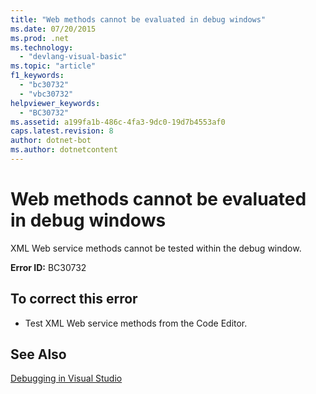 ```yaml
---
title: "Web methods cannot be evaluated in debug windows"
ms.date: 07/20/2015
ms.prod: .net
ms.technology: 
  - "devlang-visual-basic"
ms.topic: "article"
f1_keywords: 
  - "bc30732"
  - "vbc30732"
helpviewer_keywords: 
  - "BC30732"
ms.assetid: a199fa1b-486c-4fa3-9dc0-19d7b4553af0
caps.latest.revision: 8
author: dotnet-bot
ms.author: dotnetcontent
---
```

# Web methods cannot be evaluated in debug windows
XML Web service methods cannot be tested within the debug window.  
  
 **Error ID:** BC30732  
  
## To correct this error  
  
-   Test XML Web service methods from the Code Editor.  
  
## See Also  
 [Debugging in Visual Studio](/visualstudio/debugger/debugging-in-visual-studio)
